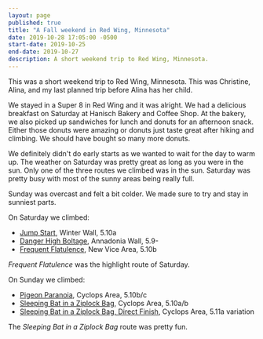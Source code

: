 ```yaml
---
layout: page
published: true
title: "A Fall weekend in Red Wing, Minnesota"
date: 2019-10-28 17:05:00 -0500
start-date: 2019-10-25
end-date: 2019-10-27
description: A short weekend trip to Red Wing, Minnesota.
---
```


This was a short weekend trip to Red Wing, Minnesota.
This was Christine, Alina, and my last planned trip before Alina has her child.

We stayed in a Super 8 in Red Wing and it was alright.
We had a delicious breakfast on Saturday at Hanisch Bakery and Coffee Shop.
At the bakery, we also picked up sandwiches for lunch and donuts for an afternoon snack.
Either those donuts were amazing or donuts just taste great after hiking and climbing.
We should have bought so many more donuts.

We definitely didn't do early starts as we wanted to wait for the day to warm up.
The weather on Saturday was pretty great as long as you were in the sun.
Only one of the three routes we climbed was in the sun.
Saturday was pretty busy with most of the sunny areas being really full.

Sunday was overcast and felt a bit colder.
We made sure to try and stay in sunniest parts.

On Saturday we climbed:

- [Jump Start](https://www.mountainproject.com/route/105831469/danger-high-boltage), Winter Wall, 5.10a
- [Danger High Boltage](https://www.mountainproject.com/route/105831469/danger-high-boltage), Annadonia Wall, 5.9-
- [Frequent Flatulence](https://www.mountainproject.com/route/105825974/frequent-flatulence), New Vice Area, 5.10b

_Frequent Flatulence_ was the highlight route of Saturday.

On Sunday we climbed:

- [Pigeon Paranoia](https://www.mountainproject.com/route/105824459/pigeon-paranoia), Cyclops Area, 5.10b/c
- [Sleeping Bat in a Ziplock Bag](https://www.mountainproject.com/route/105824443/sleeping-bat-in-a-ziplock-bag), Cyclops Area, 5.10a/b
- [Sleeping Bat in a Ziplock Bag, Direct Finish](https://www.mountainproject.com/route/105824443/sleeping-bat-in-a-ziplock-bag), Cyclops Area, 5.11a variation

The _Sleeping Bat in a Ziplock Bag_ route was pretty fun.

